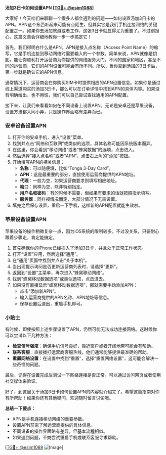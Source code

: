 **汤加3日卡如何设置APN [[TG💪+ @esim1088](https://t.me/s/esim1088)]**

大家好！今天咱们来聊聊一个很多人都会遇到的问题——如何设置汤加3日卡的APN。APN这个东西听起来可能有点陌生，但其实它是我们手机连接网络的关键配置之一。如果你去汤加旅游或者工作，这张3日卡就显得尤为重要了。不过别担心，这篇文章会详细地教你一步一步搞定它！

首先，我们得明白什么是APN。APN是接入点名称（Access Point Name）的缩写，它是手机连接到移动网络时需要输入的一个参数。简单来说，APN就像是钥匙，能让你顺利打开运营商为你提供的网络服务大门。不同的国家和地区，甚至不同的运营商，它们的APN设置可能会有所不同。所以，当你拿到汤加的3日卡后，第一步就是确认它的APN信息。

通常情况下，运营商会在你购买SIM卡时提供相应的APN设置信息。如果你是通过线上渠道购买的汤加3日卡，那么可以在订单详情中找到APN的具体内容。如果没有明确给出，也不用慌，我们可以自己尝试查找通用的APN配置。

接下来，让我们来看看如何在不同设备上设置APN。无论是安卓还是苹果设备，设置方法都大同小异，只是操作界面略有差异而已。

### 安卓设备设置APN

1. 打开你的安卓手机，进入“设置”菜单。
2. 找到并点击“网络和互联网”或类似的选项，具体名称可能因系统版本而异。
3. 在这里，你会看到“移动网络”或者“蜂窝数据”的选项，点击进入。
4. 然后选择“接入点名称”或者“APN”，点击右上角的“添加”按钮。
5. 开始填写APN的相关信息：
   - **名称**：可以随便填，比如“Tonga 3-Day Card”。
   - **APN**：这是最重要的部分，直接使用运营商提供的APN地址。
   - **代理**：一般为空，如果运营商要求则填写相应地址。
   - **端口**：同样为空，除非特别指定。
   - **用户名和密码**：有的时候不需要，但如果有要求的话就按照指示填写。
   - **服务器**：同样视情况而定，大部分情况下无需设置。
6. 填完之后保存设置，重启一下手机，这样新的APN配置就能生效啦。

### 苹果设备设置APN

苹果设备的操作稍微复杂一点，因为iOS系统的限制较多。不过没关系，只要耐心跟着步骤走，肯定能搞定。

1. 首先确保你的iPhone已经插入了汤加3日卡，并且处于正常工作状态。
2. 打开“设置”应用，然后选择“通用”。
3. 在“通用”页面中找到并点击“关于本机”。
4. 当出现提示询问是否更新运营商列表时，请选择“更新”。
5. 返回到“设置”主菜单，再次进入“蜂窝移动网络”。
6. 找到“蜂窝移动数据选项”或类似选项，点击进去。
7. 如果没有直接显示“蜂窝移动数据选项”，那就需要手动添加APN：
   - 点击“添加新APN”。
   - 输入运营商提供的APN名称、APN地址等信息。
   - 保存设置后退出，重启手机即可。

### 小贴士

有时候，即使按照上述步骤设置了APN，仍然可能无法成功连接网络。这时候你可以尝试以下几种方法：

- **检查信号强度**：确保手机信号良好，靠近窗户或者开阔地带可能会有帮助。
- **联系客服**：直接拨打运营商客服热线，他们通常能够提供最准确的帮助。
- **重置网络设置**：在设置中找到“重置”，选择“重置网络设置”，这可能会解决一些奇怪的问题。

最后，记得在设置完成后测试一下网络连接是否正常。可以通过访问网页或者使用社交媒体来验证。

好了，到这里关于汤加3日卡如何设置APN的内容就介绍完了。希望这篇指南对你有所帮助！如果你还有其他疑问，欢迎随时留言讨论哦。

**总结一下要点：**
- APN是手机连接移动网络的重要参数。
- 设置APN前需了解运营商提供的具体信息。
- 不同设备的操作界面略有差异，但基本流程相似。
- 如果遇到问题，不妨尝试重启手机或联系客服寻求帮助。

[[TG💪+ @esim1088](https://t.me/s/esim1088) ![Image](https://i.postimg.cc/4NQfJmqS/Snipaste-2025-05-13-00-14-12.png)]